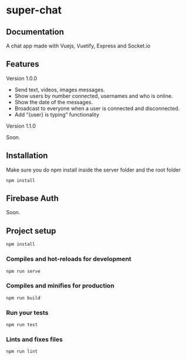 # super-chat

## Documentation

A chat app made with Vuejs, Vuetify, Express and Socket.io

## Features 

Version 1.0.0

- Send text, videos, images messages.
- Show users by number connected, usernames and who is online.
- Show the date of the messages.
- Broadcast to everyone when a user is connected and disconnected.
- Add “{user} is typing” functionality

Version 1.1.0

Soon.

## Installation

Make sure you do npm install inside the server folder and the root folder

```
npm install
```

## Firebase Auth

Soon.

## Project setup
```
npm install
```

### Compiles and hot-reloads for development
```
npm run serve
```

### Compiles and minifies for production
```
npm run build
```

### Run your tests
```
npm run test
```

### Lints and fixes files
```
npm run lint
```
